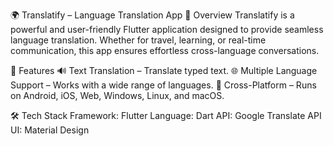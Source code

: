 🌍 Translatify – Language Translation App
📌 Overview
Translatify is a powerful and user-friendly Flutter application designed to provide seamless language translation. Whether for travel, learning, or real-time communication, this app ensures effortless cross-language conversations.

🚀 Features
🔊 Text Translation – Translate typed text. 
🌐 Multiple Language Support – Works with a wide range of languages.
📱 Cross-Platform – Runs on Android, iOS, Web, Windows, Linux, and macOS.

🛠️ Tech Stack
Framework: Flutter
Language: Dart
API: Google Translate API 
UI: Material Design
